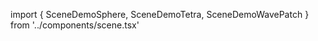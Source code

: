 
import { SceneDemoSphere, SceneDemoTetra, SceneDemoWavePatch } from '../components/scene.tsx'

<SceneDemoSphere />

<SceneDemoTetra />

<SceneDemoWavePatch />
